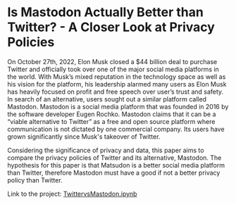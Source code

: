 # Is Mastodon Actually Better than Twitter? - A Closer Look at Privacy Policies 

On October 27th, 2022, Elon Musk closed a $44 billion deal to purchase Twitter and officially took over one of the major social media platforms in the world. With Musk’s mixed reputation in the technology space as well as his vision for the platform, his leadership alarmed many users as Elon Musk has heavily focused on profit and free speech over user’s trust and safety. In search of an alternative, users sought out a similar platform called Mastodon. Mastodon is a social media platform that was founded in 2016 by the software developer Eugen Rochko. Mastodon claims that it can be a “viable alternative to Twitter” as a free and open source platform where communication is not dictated by one commercial company. Its users have grown significantly since Musk's takeover of Twitter.

Considering the significance of privacy and data, this paper aims to compare the privacy policies of Twitter and its alternative, Mastodon. The hypothesis for this paper is that Matsudon is a better social media platform than Twitter, therefore Mastodon must have a good if not a better privacy policy than Twitter. 

Link to the project: [TwittervsMastodon.ipynb
](https://github.com/publicpolicycodes/finalproject/commit/5ed9132a54165706441e7f50eb385efec7fca984?diff=split)
